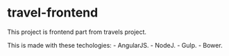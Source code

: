 # travel-frontend

This project is frontend part from travels project.

  This is made with these techologies: 
    - AngularJS.
    - NodeJ.
    - Gulp.
    - Bower.
